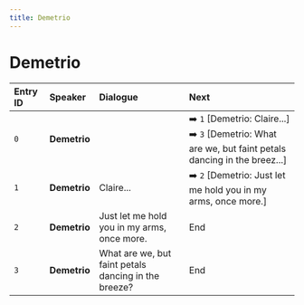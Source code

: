 ```yaml
---
title: Demetrio
---
```


# Demetrio


| Entry ID | Speaker | Dialogue | Next |
| :------- | :------ | :------- | :------------ |
| `0` | **Demetrio** |  | ➡️ `1` \[Demetrio: Claire\.\.\.\]<br>➡️ `3` \[Demetrio: What are we, but faint petals dancing in the breez\.\.\.\] |
| `1` | **Demetrio** | Claire\.\.\. | ➡️ `2` \[Demetrio: Just let me hold you in my arms, once more\.\] |
| `2` | **Demetrio** | Just let me hold you in my arms, once more\. | End |
| `3` | **Demetrio** | What are we, but faint petals dancing in the breeze? | End |
